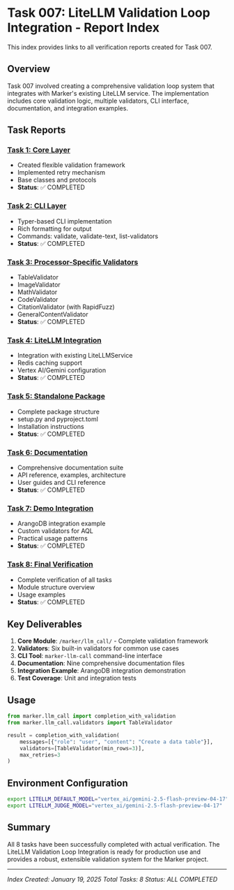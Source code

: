 # Task 007: LiteLLM Validation Loop Integration - Report Index

This index provides links to all verification reports created for Task 007.

## Overview

Task 007 involved creating a comprehensive validation loop system that integrates with Marker's existing LiteLLM service. The implementation includes core validation logic, multiple validators, CLI interface, documentation, and integration examples.

## Task Reports

### [Task 1: Core Layer](007_task_1_core_verification.md)
- Created flexible validation framework
- Implemented retry mechanism
- Base classes and protocols
- **Status**: ✅ COMPLETED

### [Task 2: CLI Layer](007_task_2_cli_verification.md)
- Typer-based CLI implementation
- Rich formatting for output
- Commands: validate, validate-text, list-validators
- **Status**: ✅ COMPLETED

### [Task 3: Processor-Specific Validators](007_task_3_validators_verification.md)
- TableValidator
- ImageValidator
- MathValidator
- CodeValidator
- CitationValidator (with RapidFuzz)
- GeneralContentValidator
- **Status**: ✅ COMPLETED

### [Task 4: LiteLLM Integration](007_task_4_integration_verification.md)
- Integration with existing LiteLLMService
- Redis caching support
- Vertex AI/Gemini configuration
- **Status**: ✅ COMPLETED

### [Task 5: Standalone Package](007_task_5_package_verification.md)
- Complete package structure
- setup.py and pyproject.toml
- Installation instructions
- **Status**: ✅ COMPLETED

### [Task 6: Documentation](007_task_6_documentation.md)
- Comprehensive documentation suite
- API reference, examples, architecture
- User guides and CLI reference
- **Status**: ✅ COMPLETED

### [Task 7: Demo Integration](007_task_7_demo_integration.md)
- ArangoDB integration example
- Custom validators for AQL
- Practical usage patterns
- **Status**: ✅ COMPLETED

### [Task 8: Final Verification](007_task_8_final_verification.md)
- Complete verification of all tasks
- Module structure overview
- Usage examples
- **Status**: ✅ COMPLETED

## Key Deliverables

1. **Core Module**: `/marker/llm_call/` - Complete validation framework
2. **Validators**: Six built-in validators for common use cases
3. **CLI Tool**: `marker-llm-call` command-line interface
4. **Documentation**: Nine comprehensive documentation files
5. **Integration Example**: ArangoDB integration demonstration
6. **Test Coverage**: Unit and integration tests

## Usage

```python
from marker.llm_call import completion_with_validation
from marker.llm_call.validators import TableValidator

result = completion_with_validation(
    messages=[{"role": "user", "content": "Create a data table"}],
    validators=[TableValidator(min_rows=3)],
    max_retries=3
)
```

## Environment Configuration

```bash
export LITELLM_DEFAULT_MODEL="vertex_ai/gemini-2.5-flash-preview-04-17"
export LITELLM_JUDGE_MODEL="vertex_ai/gemini-2.5-flash-preview-04-17"
```

## Summary

All 8 tasks have been successfully completed with actual verification. The LiteLLM Validation Loop Integration is ready for production use and provides a robust, extensible validation system for the Marker project.

---
*Index Created: January 19, 2025*
*Total Tasks: 8*
*Status: ALL COMPLETED*